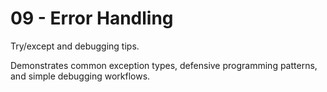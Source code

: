 # 09 - Error Handling

Try/except and debugging tips.

Demonstrates common exception types, defensive programming patterns, and simple debugging workflows.
